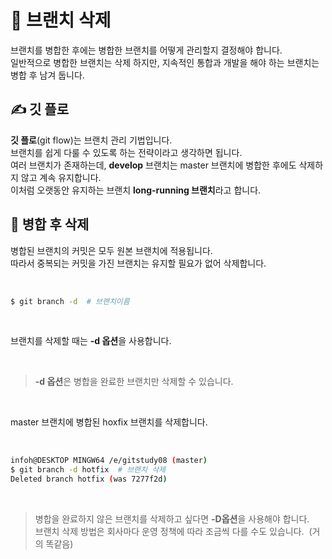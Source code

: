 # **&#128681; 브랜치 삭제**
브랜치를 병합한 후에는 병합한 브랜치를 어떻게 관리할지 결정해야 합니다. <br>
일반적으로 병합한 브랜치는 삭제 하지만, 지속적인 통합과 개발을 해야 하는 브랜치는 병합 후 남겨 둡니다. <br>

## &#9997; **깃 플로**
**깃 플로**(git flow)는 브랜치 관리 기법입니다. <br>
브랜치를 쉽게 다룰 수 있도록 하는 전략이라고 생각하면 됩니다. <br>
여러 브랜치가 존재하는데, **develop** 브랜치는 master 브랜치에 병합한 후에도 삭제하지 않고 계속 유지합니다. <br>
이처럼 오랫동안 유지하는 브랜치 **long-running 브랜치**라고 합니다. <br>

## &#128680; **병합 후 삭제**
병합된 브랜치의 커밋은 모두 원본 브랜치에 적용됩니다. <br>
따라서 중복되는 커밋을 가진 브랜치는 유지할 필요가 없어 삭제합니다. 

<br>

```bash
$ git branch -d  # 브랜치이름
```
<br>

브랜치를 삭제할 때는 **-d 옵션**을 사용합니다. 

<br>

>**-d 옵션**은 병합을 완료한 브랜치만 삭제할 수 있습니다. 

<br>

master 브랜치에 병합된 hoxfix 브랜치를 삭제합니다. 

<br>

```bash
infoh@DESKTOP MINGW64 /e/gitstudy08 (master)
$ git branch -d hotfix  # 브랜치 삭제
Deleted branch hotfix (was 7277f2d)
```

<br>

>병합을 완료하지 않은 브랜치를 삭제하고 싶다면 **-D옵션**을 사용해야 합니다. <br>
>브랜치 삭제 방법은 회사마다 운영 정책에 따라 조금씩 다를 수도 있습니다. &nbsp;(거의 똑같음)
